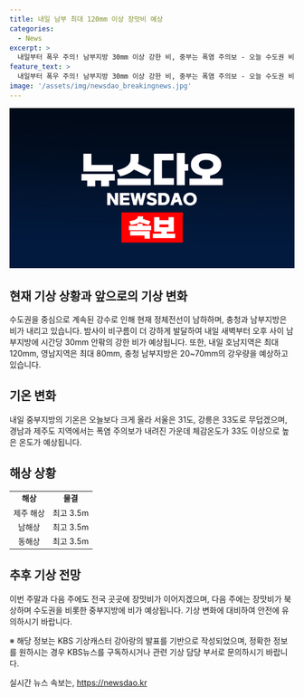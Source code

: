 ```yaml
---
title: 내일 남부 최대 120mm 이상 장맛비 예상
categories:
  - News
excerpt: >
  내일부터 폭우 주의! 남부지방 30mm 이상 강한 비, 중부는 폭염 주의보 - 오늘 수도권 비 소식에 이어, 내일부터는 남부지방에서 매우 강한 비가 쏟아질 전망입니다. 최고 120mm 이상의 호우가 예상되며, 폭염 주의보가 내려진 경남과 제주도는 33도 이상의 무더위가 예상됩니다. 해상은 3.5m 물결이 예상되며, 이번 주말과 다음 주에도 장마가 이어질 전망입니다. (제보 : 02-781-1234, 4444 / 이메일 : kbs1234@kbs.co.kr)
feature_text: >
  내일부터 폭우 주의! 남부지방 30mm 이상 강한 비, 중부는 폭염 주의보 - 오늘 수도권 비 소식에 이어, 내일부터는 남부지방에서 매우 강한 비가 쏟아질 전망입니다. 최고 120mm 이상의 호우가 예상되며, 폭염 주의보가 내려진 경남과 제주도는 33도 이상의 무더위가 예상됩니다. 해상은 3.5m 물결이 예상되며, 이번 주말과 다음 주에도 장마가 이어질 전망입니다. (제보 : 02-781-1234, 4444 / 이메일 : kbs1234@kbs.co.kr)
image: '/assets/img/newsdao_breakingnews.jpg'
---
```


<p><img src="/assets/img/newsdao_breakingnews.jpg" alt="bookingtag 속보" /></p>

<h2>현재 기상 상황과 앞으로의 기상 변화</h2>

<p data-ke-size="size16">수도권을 중심으로 계속된 강수로 인해 현재 정체전선이 남하하며, 충청과 남부지방은 비가 내리고 있습니다. 밤사이 비구름이 더 강하게 발달하여 내일 새벽부터 오후 사이 남부지방에 시간당 30mm 안팎의 강한 비가 예상됩니다. 또한, 내일 호남지역은 최대 120mm, 영남지역은 최대 80mm, 충청 남부지방은 20~70mm의 강우량을 예상하고 있습니다.</p>

<h2>기온 변화</h2>

<p data-ke-size="size16">내일 중부지방의 기온은 오늘보다 크게 올라 서울은 31도, 강릉은 33도로 무덥겠으며, 경남과 제주도 지역에서는 폭염 주의보가 내려진 가운데 체감온도가 33도 이상으로 높은 온도가 예상됩니다.</p>

<h2>해상 상황</h2>

<table>
    <tbody>
        <tr>
            <td style="text-align: center; height: 17px;"><b>해상</b></td>
            <td style="text-align: center; height: 17px;"><b>물결</b></td>
        </tr>
        <tr>
            <td style="text-align: center; height: 17px;">제주 해상</td>
            <td style="text-align: center; height: 17px;">최고 3.5m</td>
        </tr>
        <tr>
            <td style="text-align: center; height: 17px;">남해상</td>
            <td style="text-align: center; height: 17px;">최고 3.5m</td>
        </tr>
        <tr>
            <td style="text-align: center; height: 17px;">동해상</td>
            <td style="text-align: center; height: 17px;">최고 3.5m</td>
        </tr>
    </tbody>
</table>

<h2>추후 기상 전망</h2>

<p data-ke-size="size16">이번 주말과 다음 주에도 전국 곳곳에 장맛비가 이어지겠으며, 다음 주에는 장맛비가 북상하며 수도권을 비롯한 중부지방에 비가 예상됩니다. 기상 변화에 대비하여 안전에 유의하시기 바랍니다.</p>

<p data-ke-size="size16">※ 해당 정보는 KBS 기상캐스터 강아랑의 발표를 기반으로 작성되었으며, 정확한 정보를 원하시는 경우 KBS뉴스를 구독하시거나 관련 기상 담당 부서로 문의하시기 바랍니다.</p>
실시간 뉴스 속보는, <a href="https://newsdao.kr" rel="dofollow">https://newsdao.kr</a>


